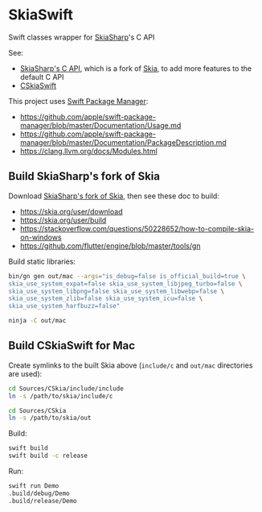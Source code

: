 # SkiaSwift

Swift classes wrapper for [SkiaSharp](https://github.com/mono/SkiaSharp)'s C API

See:
* [SkiaSharp's C API](https://github.com/mono/skia), which is a fork of [Skia](https://skia.org),
  to add more features to the default C API
* [CSkiaSwift](https://github.com/swiftfn/SkiaSwift)

This project uses [Swift Package Manager](https://swift.org/package-manager/):
* https://github.com/apple/swift-package-manager/blob/master/Documentation/Usage.md
* https://github.com/apple/swift-package-manager/blob/master/Documentation/PackageDescription.md
* https://clang.llvm.org/docs/Modules.html

## Build SkiaSharp's fork of Skia

Download [SkiaSharp's fork of Skia](https://github.com/mono/skia),
then see these doc to build:
* https://skia.org/user/download
* https://skia.org/user/build
* https://stackoverflow.com/questions/50228652/how-to-compile-skia-on-windows
* https://github.com/flutter/engine/blob/master/tools/gn

Build static libraries:

```sh
bin/gn gen out/mac --args="is_debug=false is_official_build=true \
skia_use_system_expat=false skia_use_system_libjpeg_turbo=false \
skia_use_system_libpng=false skia_use_system_libwebp=false \
skia_use_system_zlib=false skia_use_system_icu=false \
skia_use_system_harfbuzz=false"

ninja -C out/mac
```

## Build CSkiaSwift for Mac

Create symlinks to the built Skia above (`include/c` and `out/mac` directories are used):

```sh
cd Sources/CSkia/include/include
ln -s /path/to/skia/include/c

cd Sources/CSkia
ln -s /path/to/skia/out
```

Build:

```sh
swift build
swift build -c release
```

Run:

```sh
swift run Demo
.build/debug/Demo
.build/release/Demo
```
